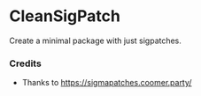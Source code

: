 # CleanSigPatch
 Create a minimal package with just sigpatches.

### Credits
* Thanks to https://sigmapatches.coomer.party/
